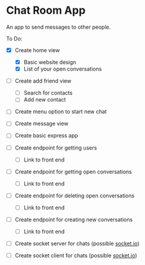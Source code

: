 # Chat Room App

An app to send messages to other people.

To Do:

- [X] Create home view
    - [X] Basic website design
    - [X] List of your open conversations
- [ ] Create add friend view
    - [ ] Search for contacts 
    - [ ] Add new contact 
- [ ] Create menu option to start new chat 
- [ ] Create message view
- [ ] Create basic express app
- [ ] Create endpoint for getting users 
    - [ ] Link to front end
- [ ] Create endpoint for getting open conversations
    - [ ] Link to front end
- [ ] Create endpoint for deleting open conversations
    - [ ] Link to front end
- [ ] Create endpoint for creating new conversations
    - [ ] Link to front end
- [ ] Create socket server for chats (possible [socket.io](https://socket.io)) 
- [ ] Create socket client for chats (possible [socket.io](https://socket.io)) 

